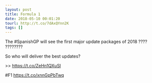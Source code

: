 ```yaml
---
layout: post
title: Formula 1
date: 2018-05-10 00:01:20
tourl: http://t.co/7dAxQYnn2K
tags: []
---
```

The #SpanishGP will see the first major update packages of 2018 ???? ????????

So who will deliver the best updates?

&gt;&gt; https://t.co/ZeHn1QXuSI

#F1 https://t.co/xnnGpPbTwq